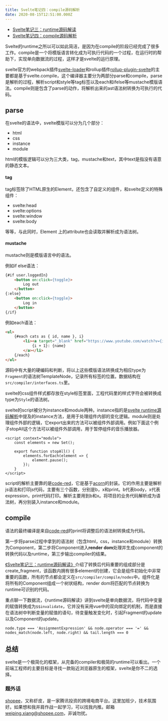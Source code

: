 ```yaml
---
title: Svelte笔记四：compile源码解析
date: 2020-08-15T12:51:00.000Z
---
```


- [Svelte笔记三：runtime源码解读](https://www.jianshu.com/p/6e70a39e709d)
- [Svelte笔记四：compile源码解析](https://www.jianshu.com/p/f65052e112ad)

Svelte的runtime之所以可以如此简洁，是因为在compile的阶段已经完成了很多工作。compile是一个将模版语言转化成为可执行代码的一个过程，在运行时的帮助下，实现单向数据流的过程，这样才是svelte的运行原理。

svelte官方的webpack插件[svelte-loader](https://github.com/sveltejs/svelte-loader)和rollup插件[rollup-plugin-svelte](https://github.com/sveltejs/rollup-plugin-svelte)的主要都是基于svelte.compile，这个编译器主要分为两部分parse和compile，parse是解析的过程，解析script和style等tag标签以及each和ifelse等mustache模版语法。compile则是包含了parse的动作，将解析出来的ast语法树转换为可执行的代码。

## parse

在svelte的语法中，svelte模版可以分为几个部分：

- html
- css
- instance
- module

html的模版逻辑可以分为三大类，tag，mustache和text，其中text是指没有语意的静态文本。

#### tag

tag标签除了HTML原生的Element，还包含了自定义的组件，和svelte定义的特殊组件：

- svelte:head
- svelte:options
- svelte:window
- svelte:body

等等，与此同时，Element 上的attribute也会读取并解析成为语法树。

#### mustache

mustache则是模版语言中的语法。

例如if else语法：

```html
{#if user.loggedIn}
	<button on:click={toggle}>
		Log out
	</button>
{:else}
	<button on:click={toggle}>
		Log in
	</button>
{/if}
```
例如each语法：

```html
<ul>
	{#each cats as { id, name }, i}
		<li><a target="_blank" href="https://www.youtube.com/watch?v={id}">
			{i + 1}: {name}
		</a></li>
	{/each}
</ul>
```
源码中有大量的硬编码和判断，将以上这些模版语法转换成为相应type为`Fragment`的语法树TemplateNode，记录所有标签的位置。数据结构在 `src/compiler/interfaces.ts`里。

svelte的css组件样式都存放在style标签里面，工程代码里的样式字符会被转换成type为`Style`的语法树。

svelte的script被分为instance和module两种。instance指的是[svelte runtime源码解析](https://www.jianshu.com/p/6e70a39e709d)中提及的instance方法，是用于处理组件内部的变化逻辑。module则是处理组件外部的逻辑，它export出来的方法可以被组件外部调用。例如下面这个例子stopAll这个方法可以被组件外部调用，用于暂停组件的音乐播放器。

```svelte
<script context="module">
	const elements = new Set();

	export function stopAll() {
		elements.forEach(element => {
			element.pause();
		});
	}
</script>
```

script的解析主要靠的是[code-red](https://github.com/Rich-Harris/code-red)，它是基于[acorn](https://github.com/acornjs/acorn)的封装。它的作用主要是解析js语法和打印js代码，主要有三个函数，分别是b，x和print。b代表body，x代表expression，print代码打印。解析主要用到b和x。将项目的业务代码解析成为语法树，再分别装入instance和module。


## compile

语法的最终编译是来自[code-red](https://github.com/Rich-Harris/code-red)的print将调整后的语法树转换成为代码。

第一步将parse过程中拿到的语法树（包含html，css，instance和module）转换为Component，第二步将Component进入**render dom**处理并生成component的转换代码以及runtime，第三步输出compiler的结果。

[《Svelte笔记三：runtime源码解读》](https://www.jianshu.com/p/6e70a39e709d)介绍了转换后代码重要的组成部分是create_fragment，该函数内拥有很多element的创建，它会是组件初始化中非常重要的函数，所有的节点都会定义在`src/compiler/compile/nodes`中。组件化是将所有的Component组成一个树状结构，render dom将匹配的节点转换为runtime可识别的代码。

重点聊一下数据流，《runtime源码解读》讲到svelte是单向数据流，将代码中变量的赋值转换成为`$$invalidate`，它并没有采用vue中的双向绑定的机制，而是直接在语法树中判断变量的赋值的语句，待变量触发变化时，引起Fragment的update以及Component的update。

```
node.type === 'AssignmentExpression' && node.operator === '=' && nodes_match(node.left, node.right) && tail.length === 0
```


## 总结

svelte是一个极简化的框架，从完备的compiler和极简的runtime可以看出。一个前端工程师的主要目标是寻找一款贴近浏览器原生的框架，svelte是你不二的选择。

### 题外话

[shopee](https://links.jianshu.com/go?to=https%3A%2F%2Fshopee.cn%2F)，又称虾皮，是一家腾讯投资的跨境电商平台。这里加班少，技术氛围好。如果想和我并肩作战一起学习，可以找我内推。邮箱[weiping.xiang@shopee.com](https://links.jianshu.com/go?to=mailto%3Aweiping.xiang%40shopee.com)，非诚勿扰。





